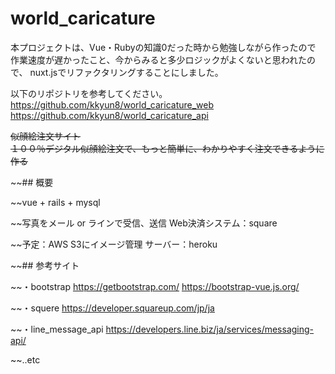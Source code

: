 # world_caricature


本プロジェクトは、Vue・Rubyの知識0だった時から勉強しながら作ったので
作業速度が遅かったこと、今からみると多少ロジックがよくないと思われたので、
nuxt.jsでリファクタリングすることにしました。

以下のリポジトリを参考してください。
https://github.com/kkyun8/world_caricature_web
https://github.com/kkyun8/world_caricature_api

~~似顔絵注文サイト<br>
１００％デジタル似顔絵注文で、もっと簡単に、わかりやすく注文できるように作る~~

~~## 概要

~~vue + rails + mysql

~~写真をメール or ラインで受信、送信
Web決済システム：square

~~予定：AWS S3にイメージ管理
サーバー：heroku

~~## 参考サイト

~~・bootstrap
https://getbootstrap.com/
https://bootstrap-vue.js.org/

~~・squere
https://developer.squareup.com/jp/ja

~~・line_message_api
https://developers.line.biz/ja/services/messaging-api/

~~..etc


